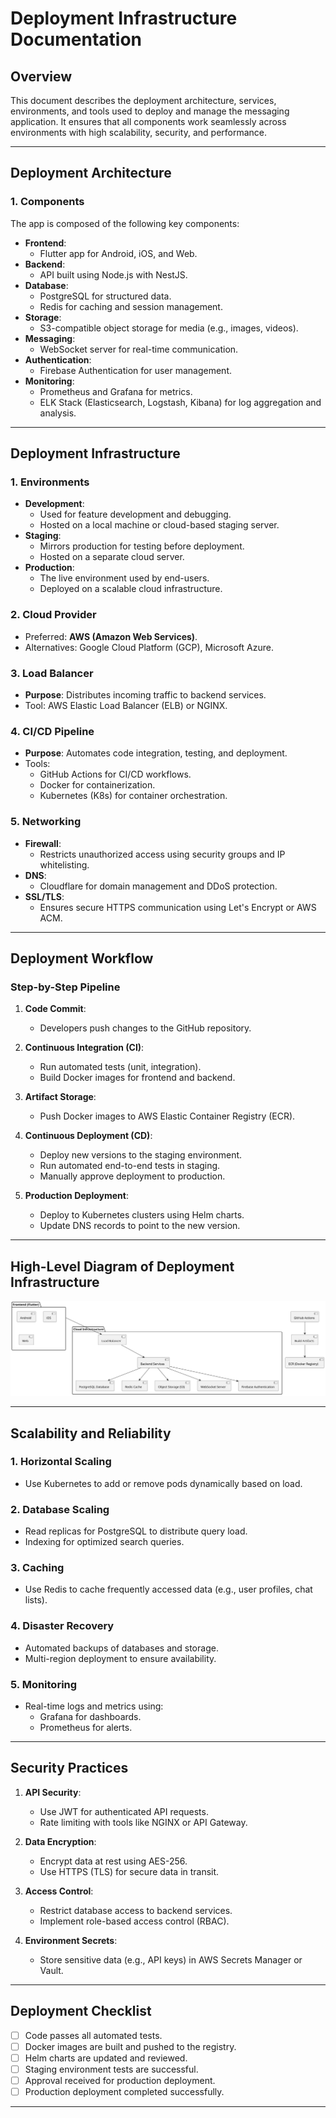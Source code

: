 # Deployment Infrastructure Documentation

## Overview
This document describes the deployment architecture, services, environments, and tools used to deploy and manage the messaging application. It ensures that all components work seamlessly across environments with high scalability, security, and performance.

---

## Deployment Architecture

### 1. Components
The app is composed of the following key components:
- **Frontend**:
  - Flutter app for Android, iOS, and Web.
- **Backend**:
  - API built using Node.js with NestJS.
- **Database**:
  - PostgreSQL for structured data.
  - Redis for caching and session management.
- **Storage**:
  - S3-compatible object storage for media (e.g., images, videos).
- **Messaging**:
  - WebSocket server for real-time communication.
- **Authentication**:
  - Firebase Authentication for user management.
- **Monitoring**:
  - Prometheus and Grafana for metrics.
  - ELK Stack (Elasticsearch, Logstash, Kibana) for log aggregation and analysis.

---

## Deployment Infrastructure

### 1. Environments
- **Development**:
  - Used for feature development and debugging.
  - Hosted on a local machine or cloud-based staging server.
- **Staging**:
  - Mirrors production for testing before deployment.
  - Hosted on a separate cloud server.
- **Production**:
  - The live environment used by end-users.
  - Deployed on a scalable cloud infrastructure.

### 2. Cloud Provider
- Preferred: **AWS (Amazon Web Services)**.
- Alternatives: Google Cloud Platform (GCP), Microsoft Azure.

### 3. Load Balancer
- **Purpose**: Distributes incoming traffic to backend services.
- Tool: AWS Elastic Load Balancer (ELB) or NGINX.

### 4. CI/CD Pipeline
- **Purpose**: Automates code integration, testing, and deployment.
- Tools:
  - GitHub Actions for CI/CD workflows.
  - Docker for containerization.
  - Kubernetes (K8s) for container orchestration.

### 5. Networking
- **Firewall**:
  - Restricts unauthorized access using security groups and IP whitelisting.
- **DNS**:
  - Cloudflare for domain management and DDoS protection.
- **SSL/TLS**:
  - Ensures secure HTTPS communication using Let's Encrypt or AWS ACM.

---

## Deployment Workflow

### Step-by-Step Pipeline

1. **Code Commit**:
   - Developers push changes to the GitHub repository.

2. **Continuous Integration (CI)**:
   - Run automated tests (unit, integration).
   - Build Docker images for frontend and backend.

3. **Artifact Storage**:
   - Push Docker images to AWS Elastic Container Registry (ECR).

4. **Continuous Deployment (CD)**:
   - Deploy new versions to the staging environment.
   - Run automated end-to-end tests in staging.
   - Manually approve deployment to production.

5. **Production Deployment**:
   - Deploy to Kubernetes clusters using Helm charts.
   - Update DNS records to point to the new version.

---

## High-Level Diagram of Deployment Infrastructure
![High-Level Diagram of Deployment Infrastructure](./uml/High-Level%20Diagram%20of%20Deployment%20Infrastructure.svg)

---

## Scalability and Reliability

### 1. Horizontal Scaling
- Use Kubernetes to add or remove pods dynamically based on load.

### 2. Database Scaling
- Read replicas for PostgreSQL to distribute query load.
- Indexing for optimized search queries.

### 3. Caching
- Use Redis to cache frequently accessed data (e.g., user profiles, chat lists).

### 4. Disaster Recovery
- Automated backups of databases and storage.
- Multi-region deployment to ensure availability.

### 5. Monitoring
- Real-time logs and metrics using:
  - Grafana for dashboards.
  - Prometheus for alerts.

---

## Security Practices

1. **API Security**:
   - Use JWT for authenticated API requests.
   - Rate limiting with tools like NGINX or API Gateway.

2. **Data Encryption**:
   - Encrypt data at rest using AES-256.
   - Use HTTPS (TLS) for secure data in transit.

3. **Access Control**:
   - Restrict database access to backend services.
   - Implement role-based access control (RBAC).

4. **Environment Secrets**:
   - Store sensitive data (e.g., API keys) in AWS Secrets Manager or Vault.

---

## Deployment Checklist

- [ ] Code passes all automated tests.
- [ ] Docker images are built and pushed to the registry.
- [ ] Helm charts are updated and reviewed.
- [ ] Staging environment tests are successful.
- [ ] Approval received for production deployment.
- [ ] Production deployment completed successfully.

---
